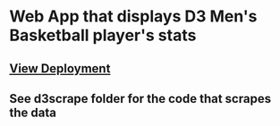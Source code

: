 # Web App that displays D3 Men's Basketball player's stats
## [View Deployment](https://d3hoopsdata.herokuapp.com/)

## See d3scrape folder for the code that scrapes the data
